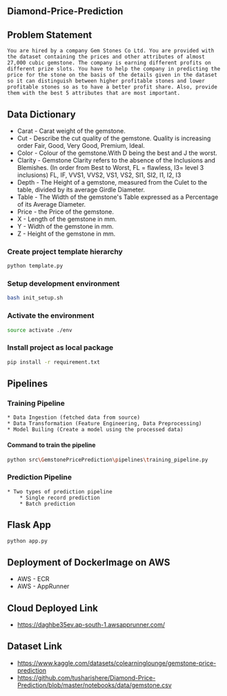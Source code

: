 ## Diamond-Price-Prediction

## Problem Statement

```You are hired by a company Gem Stones Co Ltd. You are provided with the dataset containing the prices and other attributes of almost 27,000 cubic gemstone. The company is earning different profits on different prize slots. You have to help the company in predicting the price for the stone on the basis of the details given in the dataset so it can distinguish between higher profitable stones and lower profitable stones so as to have a better profit share. Also, provide them with the best 5 attributes that are most important.```

## Data Dictionary

* Carat	- Carat weight of the gemstone.
* Cut - Describe the cut quality of the gemstone. Quality is increasing order Fair, Good, Very Good, Premium, Ideal.
* Color - Colour of the gemstone.With D being the best and J the worst.
* Clarity - Gemstone Clarity refers to the absence of the Inclusions and Blemishes. (In order from Best to Worst, FL = flawless, I3= level 3 inclusions) FL, IF, VVS1, VVS2, VS1, VS2, SI1, SI2, I1, I2, I3
* Depth	- The Height of a gemstone, measured from the Culet to the table, divided by its average Girdle Diameter.
* Table - The Width of the gemstone's Table expressed as a Percentage of its Average Diameter.
* Price	- the Price of the gemstone.
* X	- Length of the gemstone in mm.
* Y	- Width of the gemstone in mm.
* Z	- Height of the gemstone in mm.


### Create project template hierarchy
```bash
python template.py
```

### Setup development environment
```bash
bash init_setup.sh
```

### Activate the environment
```bash
source activate ./env
```

### Install project as local package
```bash
pip install -r requirement.txt
```

## Pipelines
### Training Pipeline
    * Data Ingestion (fetched data from source)
    * Data Transformation (Feature Engineering, Data Preprocessing)
    * Model Builing (Create a model using the processed data)

#### Command to train the pipeline
```bash
python src\GemstonePricePrediction\pipelines\training_pipeline.py
```
### Prediction Pipeline
    * Two types of prediction pipeline
        * Single record prediction
        * Batch prediction

## Flask App
```bash
python app.py
```
## Deployment of DockerImage on AWS
* AWS - ECR
* AWS - AppRunner

## Cloud Deployed Link
* https://daghbe35ev.ap-south-1.awsapprunner.com/

## Dataset Link
* https://www.kaggle.com/datasets/colearninglounge/gemstone-price-prediction
* https://github.com/tusharishere/Diamond-Price-Prediction/blob/master/notebooks/data/gemstone.csv
